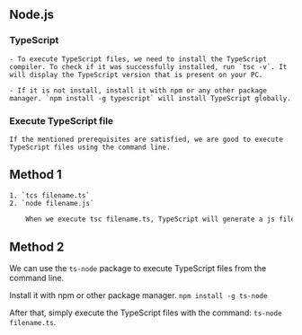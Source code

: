## Node.js

### TypeScript

    - To execute TypeScript files, we need to install the TypeScript compiler. To check if it was successfully installed, run `tsc -v`. It will display the TypeScript version that is present on your PC.

    - If it is not install, install it with npm or any other package manager. `npm install -g typescript` will install TypeScript globally.

### Execute TypeScript file
    If the mentioned prerequisites are satisfied, we are good to execute TypeScript files using the command line.

## Method 1

    1. `tcs filename.ts`
    2. `node filename.js`

```txt
    When we execute tsc filename.ts, TypeScript will generate a js file with the same name at runtime. To execute the generated js file, run node filename.js.
```

## Method 2

We can use the `ts-node` package to execute TypeScript files from the command line.

Install it with npm or other package manager.
    `npm install -g ts-node`

After that, simply execute the TypeScript files with the command:
    `ts-node filename.ts`.